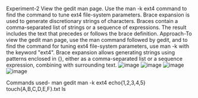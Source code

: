 Experiment-2
View the gedit man page. Use the man -k ext4 command to find the command to 
tune ext4 file-system parameters. Brace expansion is used to generate 
discretionary strings of characters. Braces contain a comma-separated list of 
strings or a sequence of expressions. The result includes the text that precedes or 
follows the brace definition.
Approach-To view the gedit man page, use the man command followed by gedit, and to find the command for tuning ext4 file-system parameters, use man -k with the keyword "ext4". Brace expansion allows generating strings using patterns enclosed in {}, either as a comma-separated list or a sequence expression, combining with surrounding text.
![image](https://github.com/user-attachments/assets/633678de-9a6f-4f9c-9216-ecf222e602ba)
![image](https://github.com/user-attachments/assets/e32b8ac9-cdf8-4ad3-aecd-d03ce0eefc8f)
![image](https://github.com/user-attachments/assets/f71f1e7a-f4eb-460d-80e2-9c566839eeed)
![image](https://github.com/user-attachments/assets/055e5c40-5a5e-4ebd-8b43-0219a56726db)


Commands used-
man gedit
man -k ext4
echo{1,2,3,4,5}
touch{A,B,C,D,E,F}.txt
ls


